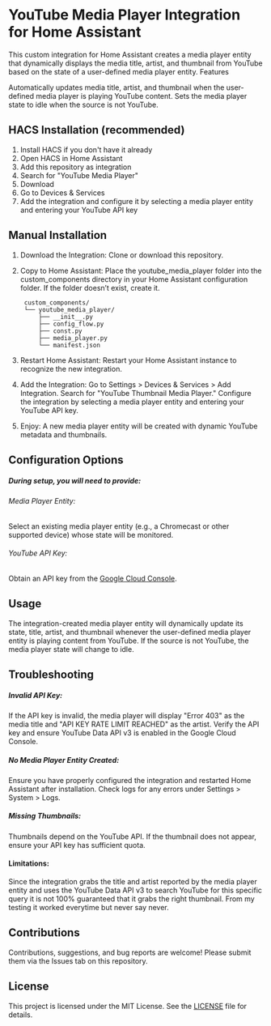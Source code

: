 # YouTube Media Player Integration for Home Assistant

This custom integration for Home Assistant creates a media player entity that dynamically displays the media title, artist, and thumbnail from YouTube based on the state of a user-defined media player entity.
Features

Automatically updates media title, artist, and thumbnail when the user-defined media player is playing YouTube content.
Sets the media player state to idle when the source is not YouTube.

## HACS Installation (recommended)

1. Install HACS if you don't have it already
2. Open HACS in Home Assistant
3. Add this repository as integration
4. Search for "YouTube Media Player"
5. Download
6. Go to Devices & Services
7. Add the integration and configure it by selecting a media player entity and entering your YouTube API key

## Manual Installation

1. Download the Integration: Clone or download this repository.
2. Copy to Home Assistant: Place the youtube_media_player folder into the custom_components directory in your Home Assistant configuration folder. If the folder doesn’t exist, create it.
    
        custom_components/      
        └── youtube_media_player/     
            ├── __init__.py        
            ├── config_flow.py            
            ├── const.py            
            ├── media_player.py            
            └── manifest.json

3. Restart Home Assistant: Restart your Home Assistant instance to recognize the new integration.
4. Add the Integration:
    Go to Settings > Devices & Services > Add Integration.
    Search for "YouTube Thumbnail Media Player."
    Configure the integration by selecting a media player entity and entering your YouTube API key.
5. Enjoy: A new media player entity will be created with dynamic YouTube metadata and thumbnails.

## Configuration Options

##### During setup, you will need to provide:

###### Media Player Entity:
Select an existing media player entity (e.g., a Chromecast or other supported device) whose state will be monitored.
###### YouTube API Key:
Obtain an API key from the [Google Cloud Console](https://console.cloud.google.com/).

## Usage

The integration-created media player entity will dynamically update its state, title, artist, and thumbnail whenever the user-defined media player entity is playing content from YouTube.
If the source is not YouTube, the media player state will change to idle.

## Troubleshooting

##### Invalid API Key:
If the API key is invalid, the media player will display "Error 403" as the media title and "API KEY RATE LIMIT REACHED" as the artist.
Verify the API key and ensure YouTube Data API v3 is enabled in the Google Cloud Console.

##### No Media Player Entity Created:
Ensure you have properly configured the integration and restarted Home Assistant after installation.
Check logs for any errors under Settings > System > Logs.

##### Missing Thumbnails:
Thumbnails depend on the YouTube API. If the thumbnail does not appear, ensure your API key has sufficient quota. 

#### Limitations:
Since the integration grabs the title and artist reported by the media player entity and uses the YouTube Data API v3 to search YouTube for this specific query it is not 100% guaranteed that it grabs the right thumbnail.
From my testing it worked everytime but never say never.

## Contributions

Contributions, suggestions, and bug reports are welcome! Please submit them via the Issues tab on this repository.

## License

This project is licensed under the MIT License. See the [LICENSE](https://github.com/jstnjx/hass_youtube_media_player?tab=MIT-1-ov-file) file for details.
